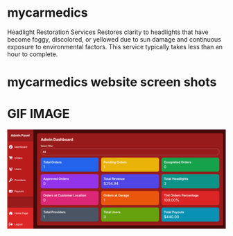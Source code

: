# mycarmedics
Headlight Restoration
Services
Restores clarity to headlights that have become foggy, discolored, or yellowed due to sun damage and continuous exposure to environmental factors. This service typically takes less than an hour to complete.

# mycarmedics website screen shots


# GIF IMAGE
![Image](https://github.com/AsmaJalal/mycarmedics/blob/main/MyCarmedics_website_MERN_STACK/screenshots/MyCarmedicswebsite.gif?)